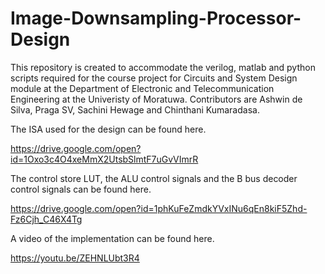 # Image-Downsampling-Processor-Design

This repository is created to accommodate the verilog, matlab and python scripts required for the course project for Circuits and System Design module at the Department of Electronic and Telecommunication Engineering at the Univeristy of Moratuwa.
Contributors are Ashwin de Silva, Praga SV, Sachini Hewage and Chinthani Kumaradasa.

The ISA used for the design can be found here.

https://drive.google.com/open?id=1Oxo3c4O4xeMmX2UtsbSlmtF7uGvVImrR

The control store LUT, the ALU control signals and the B bus decoder control signals can be found here.

https://drive.google.com/open?id=1phKuFeZmdkYVxINu6qEn8kiF5Zhd-Fz6Cjh_C46X4Tg

A video of the implementation can be found here.

https://youtu.be/ZEHNLUbt3R4







